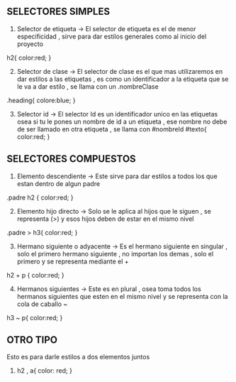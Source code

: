 ## SELECTORES SIMPLES

1. Selector de etiqueta -> El selector de etiqueta es el de menor especificidad , sirve para dar estilos generales como al inicio del proyecto

h2{
color:red;
}

2. Selector de clase -> El selector de clase es el que mas utilizaremos en dar estilos a las etiquetas , es como un identificador a la etiqueta que se le va a dar estilo , se llama con un .nombreClase

.heading{
colore:blue;
}

3. Selector id -> El selector Id es un identificador unico en las etiquetas osea si tu le pones un nombre de id a un etiqueta , ese nombre no debe de ser llamado en otra etiqueta , se llama con #nombreId
   #texto{
   color:red;
   }

## SELECTORES COMPUESTOS

1. Elemento descendiente -> Este sirve para dar estilos a todos los que estan dentro de algun padre

.padre h2 {
color:red;
}

2. Elemento hijo directo -> Solo se le aplica al hijos que le siguen , se representa (>) y esos hijos deben de estar en el mismo nivel

.padre > h3{
color:red;
}

3. Hermano siguiente o adyacente -> Es el hermano siguiente en singular , solo el primero hermano siguiente , no importan los demas , solo el primero y se representa mediante el +

h2 + p {
color:red;
}

4. Hermanos siguientes -> Este es en plural , osea toma todos los hermanos siguientes que esten en el mismo nivel y se representa con la cola de caballo ~

h3 ~ p{
color:red;
}

## OTRO TIPO

Esto es para darle estilos a dos elementos juntos

1. h2 , a{
   color: red;
   }
